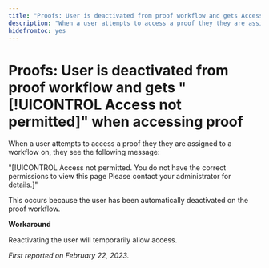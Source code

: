 ```yaml
---
title: "Proofs: User is deactivated from proof workflow and gets Access not permitted when accessing proof"
description: "When a user attempts to access a proof they they are assigned to a workflow on, they see an Access not permitted message."
hidefromtoc: yes
---
```


# Proofs: User is deactivated from proof workflow and gets "[!UICONTROL Access not permitted]" when accessing proof

<!--This is on both the WF and WFP TOCs-->

When a user attempts to access a proof they they are assigned to a workflow on, they see the following message:

"[!UICONTROL Access not permitted. You do not have the correct permissions to view this page Please contact your administrator for details.]"

This occurs because the user has been automatically deactivated on the proof workflow. 

**Workaround**

Reactivating the user will temporarily allow access.

_First reported on February 22, 2023._

